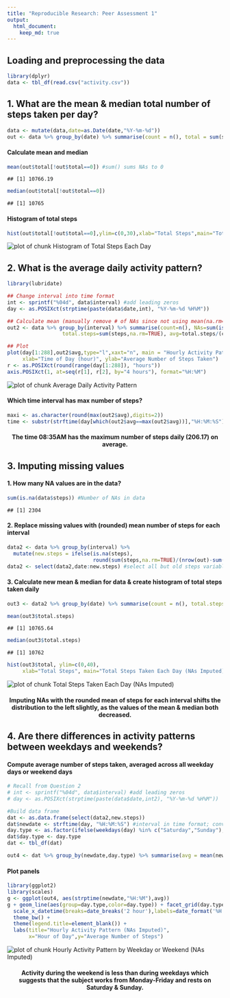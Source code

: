 ```yaml
---
title: "Reproducible Research: Peer Assessment 1"
output: 
  html_document:
    keep_md: true
---
```


<!-- rmarkdown v1 -->

## Loading and preprocessing the data

```r
library(dplyr)
data <- tbl_df(read.csv("activity.csv"))
```

## 1. What are the mean & median total number of steps taken per day?

```r
data <- mutate(data,date=as.Date(date,"%Y-%m-%d"))
out <- data %>% group_by(date) %>% summarise(count = n(), total = sum(steps,na.rm=TRUE))
```

#### Calculate mean and median 

```r
mean(out$total[!out$total==0]) #sum() sums NAs to 0
```

```
## [1] 10766.19
```

```r
median(out$total[!out$total==0])
```

```
## [1] 10765
```

#### Histogram of total steps

```r
hist(out$total[!out$total==0],ylim=c(0,30),xlab="Total Steps",main="Total Steps Taken Each Day")
```

<img src="figure/Histogram of Total Steps Each Day-1.png" title="plot of chunk Histogram of Total Steps Each Day" alt="plot of chunk Histogram of Total Steps Each Day" style="display: block; margin: auto;" />

## 2. What is the average daily activity pattern?

```r
library(lubridate)

## Change interval into time format
int <- sprintf("%04d", data$interval) #add leading zeros
day <- as.POSIXct(strptime(paste(data$date,int), "%Y-%m-%d %H%M")) 

## Calculate mean (manually remove # of NAs since not using mean(na.rm=TRUE))
out2 <- data %>% group_by(interval) %>% summarise(count=n(), NAs=sum(is.na(steps)),
                  total.steps=sum(steps,na.rm=TRUE), avg=total.steps/(count-NAs))

## Plot 
plot(day[1:288],out2$avg,type="l",xaxt="n", main = "Hourly Activity Pattern",
     xlab="Time of Day (hour)", ylab="Average Number of Steps Taken")
r <- as.POSIXct(round(range(day[1:288]), "hours"))
axis.POSIXct(1, at=seq(r[1], r[2], by="4 hours"), format="%H:%M")
```

<img src="figure/Average Daily Activity Pattern-1.png" title="plot of chunk Average Daily Activity Pattern" alt="plot of chunk Average Daily Activity Pattern" style="display: block; margin: auto;" />

#### Which time interval has max number of steps?

```r
maxi <- as.character(round(max(out2$avg),digits=2))
time <- substr(strftime(day[which(out2$avg==max(out2$avg))],"%H:%M:%S"),1,5)
```
#### <center> The time 08:35AM has the maximum number of steps daily (206.17) on average. </center>

## 3. Imputing missing values

#### 1. How many NA values are in the data?

```r
sum(is.na(data$steps)) #Number of NAs in data
```

```
## [1] 2304
```

#### 2. Replace missing values with (rounded) mean number of steps for each interval

```r
data2 <- data %>% group_by(interval) %>% 
  mutate(new.steps = ifelse(is.na(steps), 
                            round(sum(steps,na.rm=TRUE)/(nrow(out)-sum(is.na(steps)))), steps))
data2 <- select(data2,date:new.steps) #select all but old steps variable
```

#### 3. Calculate new mean & median for data & create histogram of total steps taken daily

```r
out3 <- data2 %>% group_by(date) %>% summarise(count = n(), total.steps = sum(new.steps))

mean(out3$total.steps)
```

```
## [1] 10765.64
```

```r
median(out3$total.steps)
```

```
## [1] 10762
```

```r
hist(out3$total, ylim=c(0,40),
     xlab="Total Steps", main="Total Steps Taken Each Day (NAs Imputed)")
```

<img src="figure/Total Steps Taken Each Day (NAs Imputed)-1.png" title="plot of chunk Total Steps Taken Each Day (NAs Imputed)" alt="plot of chunk Total Steps Taken Each Day (NAs Imputed)" style="display: block; margin: auto;" />

#### <center> Imputing NAs with the rounded mean of steps for each interval shifts the distribution to the left slightly, as the values of the mean & median both decreased. </center>

## 4. Are there differences in activity patterns between weekdays and weekends?

#### Compute average number of steps taken, averaged across all weekday days or weekend days


```r
# Recall from Question 2
# int <- sprintf("%04d", data$interval) #add leading zeros
# day <- as.POSIXct(strptime(paste(data$date,int2), "%Y-%m-%d %H%M")) 

#Build data frame
dat <- as.data.frame(select(data2,new.steps))
dat$newdate <- strftime(day, "%H:%M:%S") #interval in time format; convert for group_by()
day.type <- as.factor(ifelse(weekdays(day) %in% c("Saturday","Sunday"), "Weekend", "Weekday"))
dat$day.type <- day.type
dat <- tbl_df(dat)

out4 <- dat %>% group_by(newdate,day.type) %>% summarise(avg = mean(new.steps))
```

#### Plot panels

```r
library(ggplot2)
library(scales)
g <- ggplot(out4, aes(strptime(newdate,"%H:%M"),avg))
g + geom_line(aes(group=day.type,color=day.type)) + facet_grid(day.type ~ .) +
  scale_x_datetime(breaks=date_breaks('2 hour'),labels=date_format('%H:%M')) +
  theme_bw() +
  theme(legend.title=element_blank()) +
  labs(title="Hourly Activity Pattern (NAs Imputed)", 
       x="Hour of Day",y="Average Number of Steps") 
```

<img src="figure/Hourly Activity Pattern by Weekday or Weekend (NAs Imputed)-1.png" title="plot of chunk Hourly Activity Pattern by Weekday or Weekend (NAs Imputed)" alt="plot of chunk Hourly Activity Pattern by Weekday or Weekend (NAs Imputed)" style="display: block; margin: auto;" />

#### <center> Activity during the weekend is less than during weekdays which suggests that the subject works from Monday-Friday and rests on Saturday & Sunday. </center>
